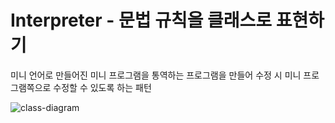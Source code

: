 # Interpreter - 문법 규칙을 클래스로 표현하기
미니 언어로 만들어진 미니 프로그램을 통역하는 프로그램을 만들어 수정 시 미니 프로그램쪽으로 수정할 수 있도록 하는 패턴

![class-diagram](http://www.plantuml.com/plantuml/proxy?src=https://raw.githubusercontent.com/hanbee1005/basic-design-pattern/main/resources/puml/chapter23.puml)
